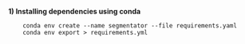 **1) Installing dependencies using conda**

```
    conda env create --name segmentator --file requirements.yaml 
    conda env export > requirements.yml
```
